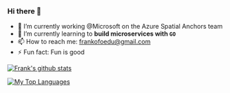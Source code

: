 ### Hi there 👋

<!--
**Frankofoedu/Frankofoedu** is a ✨ _special_ ✨ repository because its `README.md` (this file) appears on your GitHub profile.

Here are some ideas to get you started:
-->


- 🔭 I’m currently working @Microsoft on the Azure Spatial Anchors team
- 🌱 I’m currently learning to **build microservices with `GO`**
- 📫 How to reach me: frankofoedu@gmail.com
- ⚡ Fun fact: Fun is good


[![Frank's github stats](https://github-readme-stats.vercel.app/api?username=frankofoedu)](https://github.com/anuraghazra/github-readme-stats)



[![My Top Languages](https://github-readme-stats.vercel.app/api/top-langs/?username=frankofoedu&layout=compact)](https://github.com/anuraghazra/github-readme-stats)
